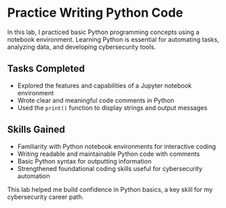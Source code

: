 # Practice Writing Python Code

In this lab, I practiced basic Python programming concepts using a notebook environment. Learning Python is essential for automating tasks, analyzing data, and developing cybersecurity tools.

## Tasks Completed

- Explored the features and capabilities of a Jupyter notebook environment  
- Wrote clear and meaningful code comments in Python  
- Used the `print()` function to display strings and output messages  

## Skills Gained

- Familiarity with Python notebook environments for interactive coding  
- Writing readable and maintainable Python code with comments  
- Basic Python syntax for outputting information  
- Strengthened foundational coding skills useful for cybersecurity automation

This lab helped me build confidence in Python basics, a key skill for my cybersecurity career path.

